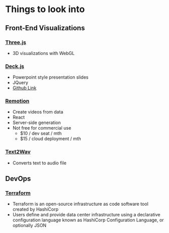 # Things to look into

## Front-End Visualizations
### [Three.js](https://threejs.org/)
- 3D visualizations with WebGL

### [Deck.js](http://imakewebthings.com/deck.js/)
- Powerpoint style presentation slides
- JQuery
- [Github Link](https://github.com/imakewebthings/deck.js)

### [Remotion](https://www.remotion.dev/)
- Create videos from data
- React
- Server-side generation
- Not free for commercial use
  - $10 / dev seat / mth
  - $15 / cloud deployment / mth

### [Text2Wav](https://github.com/abbr/text2wav.node.js)
- Converts text to audio file

## DevOps
### [Terraform](https://www.terraform.io/)
- Terraform is an open-source infrastructure as code software tool created by HashiCorp
- Users define and provide data center infrastructure using a declarative configuration language known as HashiCorp Configuration Language, or optionally JSON
